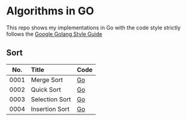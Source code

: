 # Algorithms in GO
This repo shows my implementations in Go with the code style strictly follows the [Google Golang Style Guide]

[Google Golang Style Guide]: https://google.github.io/styleguide/go/

## Sort

| No.  | Title            | Code                                                                        |
|:----:|:-----------------|:----------------------------------------------------------------------------|
| 0001 | Merge Sort       | [Go](https://github.com/alcomist/go-algorithms/blob/main/sort/merge.go)     |
| 0002 | Quick Sort       | [Go](https://github.com/alcomist/go-algorithms/blob/main/sort/quick.go)     |
| 0003 | Selection Sort   | [Go](https://github.com/alcomist/go-algorithms/blob/main/sort/selection.go) |
| 0004 | Insertion Sort   | [Go](https://github.com/alcomist/go-algorithms/blob/main/sort/insertion.go) |

